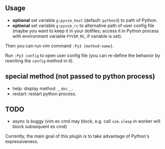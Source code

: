 ## Usage

- **optional** set variable `g:pyvim_host` (default: `python3`) to path of
  Python.
- **optional** set variable `g:pyvim_rc` to alternative path of user config
  file (maybe you want to keep it in your dotfiles; access it in Python
  process with environment variable `PYVIM_RC`, if variable is set).

Then you can run vim command `:Py3 {method-name}`.

Run `:Py3 config` to open user config file (you can re-define the behavior
by rewriting the `config` method in it).

## special method (not passed to python process)

- help: display method `__doc__`.
- restart: restart python process.

## TODO
- async is buggy (vim ex cmd may block, e.g. call `vim.sleep` in worker will
  block subsequent ex cmd)

Currently, the main goal of this plugin is to take advantage of Python's
expressiveness.
